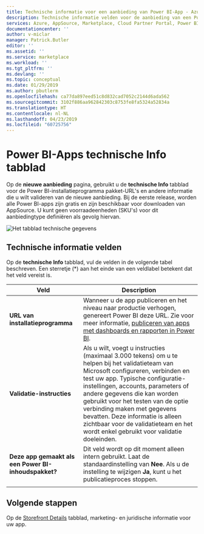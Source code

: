 ```yaml
---
title: Technische informatie voor een aanbieding van Power BI-App - Azure Marketplace | Microsoft Docs
description: Technische informatie velden voor de aanbieding van een Power BI-App configureren voor de Microsoft AppSource-Marketplace.
services: Azure, AppSource, Marketplace, Cloud Partner Portal, Power BI
documentationcenter: ''
author: v-miclar
manager: Patrick.Butler
editor: ''
ms.assetid: ''
ms.service: marketplace
ms.workload: ''
ms.tgt_pltfrm: ''
ms.devlang: ''
ms.topic: conceptual
ms.date: 01/29/2019
ms.author: pbutlerm
ms.openlocfilehash: ca77da897eed51c8d832cad7052c2144d6ada562
ms.sourcegitcommit: 3102f886aa962842303c8753fe8fa5324a52834a
ms.translationtype: HT
ms.contentlocale: nl-NL
ms.lasthandoff: 04/23/2019
ms.locfileid: "60725756"
---
```

# <a name="power-bi-apps-technical-info-tab"></a>Power BI-Apps technische Info tabblad

Op de **nieuwe aanbieding** pagina, gebruikt u de **technische Info** tabblad voor de Power BI-installatieprogramma pakket-URL's en andere informatie die u wilt valideren van de nieuwe aanbieding.  Bij de eerste release, worden alle Power BI-apps zijn gratis en zijn beschikbaar voor downloaden van AppSource. U kunt geen voorraadeenheden (SKU's) voor dit aanbiedingtype definiëren als gevolg hiervan.

![Het tabblad technische gegevens](./media/technical-info-tab.png)


## <a name="technical-info-fields"></a>Technische informatie velden 

Op de **technische Info** tabblad, vul de velden in de volgende tabel beschreven. Een sterretje (*) aan het einde van een veldlabel betekent dat het veld vereist is.

|        Veld          |  Description                                                                 |
|    ---------------    |  ----------------------------------------------------------------------------|
| **URL van installatieprogramma**     | Wanneer u de app publiceren en het niveau naar productie verhogen, genereert Power BI deze URL.  Zie voor meer informatie, [publiceren van apps met dashboards en rapporten in Power BI](https://docs.microsoft.com/power-bi/service-create-distribute-apps).  |
|  **Validatie-instructies**  |  Als u wilt, voegt u instructies (maximaal 3.000 tekens) om u te helpen bij het validatieteam van Microsoft configureren, verbinden en test uw app. Typische configuratie-instellingen, accounts, parameters of andere gegevens die kan worden gebruikt voor het testen van de optie verbinding maken met gegevens bevatten. Deze informatie is alleen zichtbaar voor de validatieteam en het wordt enkel gebruikt voor validatie doeleinden.  |
| **Deze app gemaakt als een Power BI-inhoudspakket?** | Dit veld wordt op dit moment alleen intern gebruikt. Laat de standaardinstelling van **Nee**. Als u de instelling te wijzigen **Ja**, kunt u het publicatieproces stoppen.  |  
|  |  |


## <a name="next-steps"></a>Volgende stappen

Op de [Storefront Details](./cpp-storefront-details-tab.md) tabblad, marketing- en juridische informatie voor uw app.

